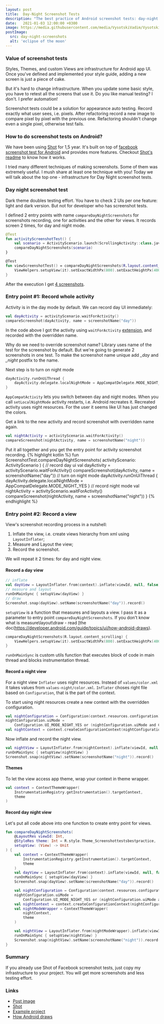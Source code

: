 ```yaml
---
layout: post
title:  Day-Night Screenshot Tests
description: "The best practice of Android screenshot tests: day-night screenshots"
date:   2021-01-03 12:00:00 +0300
image: https://media.githubusercontent.com/media/VysotskiVadim/VysotskiVadim.github.io/master/assets/day-night-screenshots.jpg
postImage:
  src: day-night-screenshots
  alt: 'eclipse of the moon'
---
```


### Value of screenshot tests

Styles, Themes, and custom Views are infrastructure for Android app UI.
Once you've defined and implemented your style guide,
adding a new screen is just a piece of cake.

But it's hard to change infrastructure.
When you update some basic style, you have to retest all the screens that use it.
Do you like manual testing? I don't. I prefer automation!

Screenshot tests could be a solution for appearance auto testing.
Record exactly what user sees, i.e. pixels.
After refactoring record a new image to compare pixel by pixel with the previous one.
Refactoring shouldn't change even a single pixel, otherwise test fails.

### How to do screenshot tests on Android?

We have been using [Shot](https://github.com/Karumi/Shot) for 1,5 year.
It's built on top of [facebook screenshot test for Android](https://github.com/facebook/screenshot-tests-for-android)
and provides more features.
Checkout [Shot's readme](https://github.com/Karumi/Shot/blob/master/README.md) to know how it works.

I tried many different techniques of making screenshots.
Some of them was extremely useful.
I mush share at least one technique with you!
Today we will talk about the top one - infrastructure for Day Night screenshot tests.

### Day night screenshot test

Dark theme doubles testing effort.
You have to check 2 UIs per one feature: light and dark version.
But not for developer who has screenshot tests.

I defined 2 entry points with name `compareDayNightScreenshots` for screenshots recording,
one for activities and the other for views.
It records screen 2 times, for day and night mode.
```kotlin
@Test
fun activityScreenshotTest() {
    val scenario = ActivityScenario.launch(ScrollingActivity::class.java)
    compareDayNightScreenshots(scenario)
}

@Test
fun viewScreenshotTest() = compareDayNightScreenshots(R.layout.content_scrolling) {
    ViewHelpers.setupView(it).setExactWidthPx(800).setExactHeightPx(4000).layout()
}
```
After the execution I get [4 screenshots](https://github.com/VysotskiVadim/screenshot-tests-best-practice/tree/master/app/screenshots/debug).

### Entry point #1: Record whole activity

Activity is in the day mode by default.
We can record day UI immediately:
```kotlin
val dayActivity = activityScenario.waitForActivity()
compareScreenshot(dayActivity, name = screenshotName("day"))
```
In the code above
I got the activity using `waitForActivity` [extension](https://github.com/Karumi/Shot/blob/master/shot-android/src/main/java/com/karumi/shot/ActivityScenarioUtils.kt#L14), and recorded with the overridden name.

Why do we need to override screenshot name?
Library uses name of the test for the screenshot by default.
But we're going to generate 2 screenshots in one test.
To make the screenshot name unique add *_day* and *_night* postfix to the name.

Next step is to turn on night mode
```kotlin
dayActivity.runOnUiThread {
    dayActivity.delegate.localNightMode = AppCompatDelegate.MODE_NIGHT_YES
}
```
`AppCompatActivity` lets you switch between day and night modes.
When you call `setLocalNightMode` activity restarts, i.e. Android recreates it.
Recreated activity uses night resources.
For the user it seems like UI has just changed the colors.

Get a link to the new activity and record screenshot with overridden name again.
```kotlin
val nightActivity = activityScenario.waitForActivity()
compareScreenshot(nightActivity, name = screenshotName("night"))
```

Put it all together and you get the entry point for activity screenshot recording.
{% highlight kotlin %}
fun <T : AppCompatActivity> ScreenshotTest.compareDayNightScreenshots(
    activityScenario: ActivityScenario<T>
) {
    // record day ui
    val dayActivity = activityScenario.waitForActivity()
    compareScreenshot(dayActivity, name = screenshotName("day"))
    // turn on night mode
    dayActivity.runOnUiThread {
        dayActivity.delegate.localNightMode = AppCompatDelegate.MODE_NIGHT_YES
    }
    // record night mode
    val nightActivity = activityScenario.waitForActivity()
    compareScreenshot(nightActivity, name = screenshotName("night"))
}
{% endhighlight %}

### Entry point #2: Record a view

View's screenshot recording process in a nutshell:
1. Inflate the view, i.e. create views hierarchy from xml using `LayoutInflater`;
2. Measure and Layout the view;
3. Record the screenshot.

We will repeat it 2 times: for day and night view.

#### Record a day view
```kotlin
// inflate
val dayView = LayoutInflater.from(context).inflate(viewId, null, false)
// measure and layout
runOnMainSync { setupView(dayView) }
// draw
Screenshot.snap(dayView).setName(screenshotName("day")).record()
```

`setupView` is a function that measures and layouts a view.
I pass it as a parameter to entry point `compareDayNightScreenshots`.
If you don't know what is measure\layout\draw - read [the doc(https://developer.android.com/guide/topics/ui/how-android-draws).
```kotlin
compareDayNightScreenshots(R.layout.content_scrolling) {
    ViewHelpers.setupView(it).setExactWidthPx(800).setExactHeightPx(4000).layout()
}
```

`runOnMainSync` is custom utils function that executes block of code in main thread and blocks instrumentation thread.

#### Record a night view
For a night view `Inflater` uses night resources.
Instead of `values/color.xml`
it takes values from `values-night/color.xml`.
`Inflater` choses right file based on `Configuration`, that is the part of the context.

To start using night resources create a new context with the overridden configuration.
```kotlin
val nightConfiguration = Configuration(context.resources.configuration)
nightConfiguration.uiMode =
    Configuration.UI_MODE_NIGHT_YES or (nightConfiguration.uiMode and Configuration.UI_MODE_NIGHT_MASK.inv())
val nightContext = context.createConfigurationContext(nightConfiguration)
```

Now inflate and record the night view.
```kotlin
val nightView = LayoutInflater.from(nightContext).inflate(viewId, null, false)
runOnMainSync { setupView(nightView) }
Screenshot.snap(nightView).setName(screenshotName("night")).record()
```
#### Themes

To let the view access app theme, wrap your context in theme wrapper.
```kotlin
val context = ContextThemeWrapper(
    InstrumentationRegistry.getInstrumentation().targetContext,
    theme
)
```

#### Record day night view
Let's put all code above into one function to create entry point for views.
```kotlin
fun compareDayNightScreenshots(
    @LayoutRes viewId: Int,
    @StyleRes theme: Int = R.style.Theme_Screenshottestsbestpractice,
    setupView: (View) -> Unit
) {
    val context = ContextThemeWrapper(
        InstrumentationRegistry.getInstrumentation().targetContext,
        theme
    )
    val dayView = LayoutInflater.from(context).inflate(viewId, null, false)
    runOnMainSync { setupView(dayView) }
    Screenshot.snap(dayView).setName(screenshotName("day")).record()

    val nightConfiguration = Configuration(context.resources.configuration)
    nightConfiguration.uiMode =
        Configuration.UI_MODE_NIGHT_YES or (nightConfiguration.uiMode and Configuration.UI_MODE_NIGHT_MASK.inv())
    val nightContext = context.createConfigurationContext(nightConfiguration)
    val nightModeWrapper = ContextThemeWrapper(
        nightContext,
        theme
    )

    val nightView = LayoutInflater.from(nightModeWrapper).inflate(viewId, null, false)
    runOnMainSync { setupView(nightView) }
    Screenshot.snap(nightView).setName(screenshotName("night")).record()
}
```

### Summary

If you already use Shot of Facebook screenshot tests,
just copy my infrastructure to your project. 
You will get more screenshots and less testing effort.

### Links
* [Post image](https://flic.kr/p/qZYThs)
* [Shot](https://github.com/Karumi/Shot)
* [Example project](https://github.com/VysotskiVadim/screenshot-tests-best-practice)
* [How Android draws](https://developer.android.com/guide/topics/ui/how-android-draws)